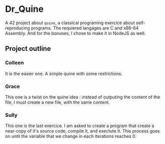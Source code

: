 # Dr\_Quine
A 42 project about `quine`, a classical programing exercice about self-reproducing programs.
The requiered langages are C and x86-64 Assembly. And for the bonuses, I chose to make it in NodeJS as well.

## Project outline 
### Colleen
It is the easier one. A simple quine with some restrictions.

### Grace
This one is a twist on the quine idea : instead of outputing the content of the file, I must create a new file, with the same content.

### Sully
This one is the last exercice. I am asked to create a program that create a near-copy of it's source code, compile it, and exectute it. This process goes on until the variable that we change in each iterations reaches 0.

